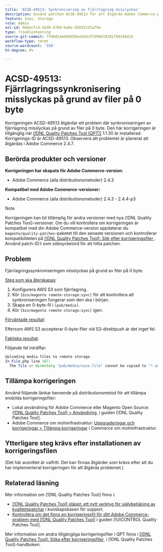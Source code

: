 ```yaml
---
title: 'ACSD-49513: Synkronisering av fjärrlagring misslyckas'
description: Använd patchen ACSD-49513 för att åtgärda Adobe Commerce-problemet där synkroniseringen av fjärrlagring misslyckas på grund av filer på 0 byte.
feature: Iaas, Storage
role: Admin
exl-id: 94dacfc4-d2d6-47b9-be0a-5bb55225af9a
type: Troubleshooting
source-git-commit: 7fdb02a6d89d50ea593c5fd99d78101f89198424
workflow-type: tm+mt
source-wordcount: '358'
ht-degree: 0%

---
```


# ACSD-49513: Fjärrlagringssynkronisering misslyckas på grund av filer på 0 byte

Korrigeringen ACSD-49513 åtgärdar ett problem där synkroniseringen av fjärrlagring misslyckas på grund av filer på 0 byte. Den här korrigeringen är tillgänglig när [[!DNL Quality Patches Tool (QPT)]](https://experienceleague.adobe.com/sv/docs/commerce-operations/tools/quality-patches-tool/quality-patches-tool-to-self-serve-quality-patches) 1.1.30 är installerad. Korrigerings-ID är ACSD-49513. Observera att problemet är planerat att åtgärdas i Adobe Commerce 2.4.7.

## Berörda produkter och versioner

**Korrigeringen har skapats för Adobe Commerce-version:**

* Adobe Commerce (alla distributionsmetoder) 2.4.3

**Kompatibel med Adobe Commerce-versioner:**

* Adobe Commerce (alla distributionsmetoder) 2.4.3 - 2.4.4-p3

>[!NOTE]
>
>Korrigeringen kan bli tillämplig för andra versioner med nya [!DNL Quality Patches Tool]-versioner. Om du vill kontrollera om korrigeringen är kompatibel med din Adobe Commerce-version uppdaterar du `magento/quality-patches`-paketet till den senaste versionen och kontrollerar kompatibiliteten på [[!DNL Quality Patches Tool]: Sök efter korrigeringsfiler &#x200B;](https://experienceleague.adobe.com/tools/commerce-quality-patches/index.html?lang=sv-SE). Använd patch-ID:t som söknyckelord för att hitta patchen.

## Problem

Fjärrlagringssynkroniseringen misslyckas på grund av filer på 0 byte.

<u>Steg som ska återskapas</u>:

1. Konfigurera AWS S3 som fjärrlagring.
1. Kör `[bin/magento remote-storage:sync]` för att kontrollera att synkroniseringen fungerar som den ska i början.
1. Skapa en 0-byte-fil i `[pub/media]`.
1. Kör `[bin/magento remote-storage:sync]` igen.

<u>Förväntade resultat</u>:

Eftersom AWS S3 accepterar 0-byte-filer vid S3-direktpush är det inget fel.

<u>Faktiska resultat</u>:

Följande fel inträffar:

```PHP
Uploading media files to remote storage.
In File.php line 387:
  The file or directory "pub/media/xxxx.file" cannot be copied to "*.amazonaws.com/media/xxxx.file"
```

## Tillämpa korrigeringen

Använd följande länkar beroende på distributionsmetod för att tillämpa enskilda korrigeringsfiler:

* Lokal användning för Adobe Commerce eller Magento Open Source: [[!DNL Quality Patches Tool] > Användning &#x200B;](/help/tools/quality-patches-tool/usage.md) i guiden [!DNL Quality Patches Tool].
* Adobe Commerce om molninfrastruktur: [Uppgraderingar och korrigeringar > Tillämpa korrigeringar](https://experienceleague.adobe.com/docs/commerce-cloud-service/user-guide/develop/upgrade/apply-patches.html?lang=sv-SE) i Commerce om molninfrastruktur.

## Ytterligare steg krävs efter installationen av korrigeringsfilen

(Det här avsnittet är valfritt. Det kan finnas åtgärder som krävs efter att du har implementerat korrigeringen för att åtgärda problemet.) 

## Relaterad läsning

Mer information om [!DNL Quality Patches Tool] finns i:

* [[!DNL Quality Patches Tool] släppt: ett nytt verktyg för självbetjäning av kvalitetspatchar](https://experienceleague.adobe.com/sv/docs/commerce-operations/tools/quality-patches-tool/quality-patches-tool-to-self-serve-quality-patches) i kunskapsbasen för support.
* [Kontrollera om det finns en korrigeringsfil för ditt Adobe Commerce-problem med  [!DNL Quality Patches Tool]](/help/tools/quality-patches-tool/patches-available-in-qpt/check-patch-for-magento-issue-with-magento-quality-patches.md) i guiden [!UICONTROL Quality Patches Tool].


Mer information om andra tillgängliga korrigeringsfiler i QPT finns i [[!DNL Quality Patches Tool]: Söka efter korrigeringsfiler &#x200B;](https://experienceleague.adobe.com/tools/commerce-quality-patches/index.html?lang=sv-SE) i [!DNL Quality Patches Tool]-handboken.
